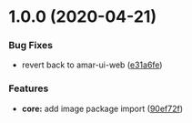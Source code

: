 # 1.0.0 (2020-04-21)


### Bug Fixes

* revert back to amar-ui-web ([e31a6fe](https://github.com/tunaiku/amar-ui-web/commit/e31a6fee8b131a7af180cfee279eb2aabda47608))


### Features

* **core:** add image package import ([90ef72f](https://github.com/tunaiku/amar-ui-web/commit/90ef72fdff905a803c3a6942bd3770a46539559e))



